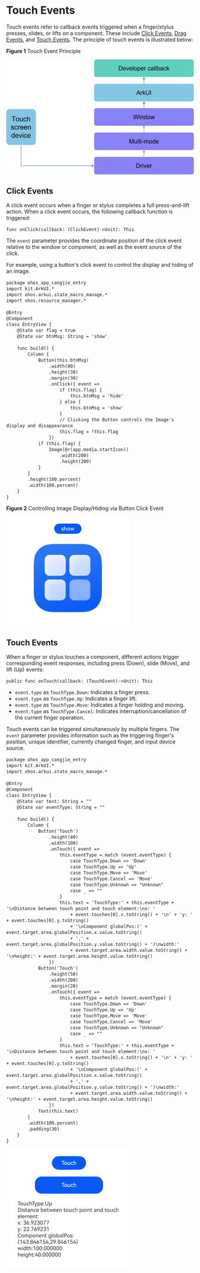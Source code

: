 # Touch Events

Touch events refer to callback events triggered when a finger/stylus presses, slides, or lifts on a component. These include [Click Events](#click-events), [Drag Events](./../../../API_Reference/source_en/arkui-cj/cj-universal-event-drag.md), and [Touch Events](#touch-events). The principle of touch events is illustrated below:

**Figure 1** Touch Event Principle  

![touchEvent](./figures/touchEvent.png)

## Click Events

A click event occurs when a finger or stylus completes a full press-and-lift action. When a click event occurs, the following callback function is triggered:

```cangjie
func onClick(callback: (ClickEvent)->Unit): This
```

The `event` parameter provides the coordinate position of the click event relative to the window or component, as well as the event source of the click.

For example, using a button's click event to control the display and hiding of an image.

<!-- run -->

```cangjie
package ohos_app_cangjie_entry
import kit.ArkUI.*
import ohos.arkui.state_macro_manage.*
import ohos.resource_manager.*

@Entry
@Component
class EntryView {
    @State var flag = true
    @State var btnMsg: String = 'show'

    func build() {
        Column {
            Button(this.btnMsg)
                .width(80)
                .height(30)
                .margin(30)
                .onClick({ event =>
                    if (this.flag) {
                        this.btnMsg = 'hide'
                    } else {
                        this.btnMsg = 'show'
                    }
                    // Clicking the Button controls the Image's display and disappearance
                    this.flag = !this.flag
                })
            if (this.flag) {
                Image(@r(app.media.startIcon))
                    .width(200)
                    .height(200)
            }
        }
        .height(100.percent)
        .width(100.percent)
    }
}
```

**Figure 2** Controlling Image Display/Hiding via Button Click Event  

![ClickEventControl.gif](./figures/ClickEventControl.gif)

## Touch Events

When a finger or stylus touches a component, different actions trigger corresponding event responses, including press (Down), slide (Move), and lift (Up) events:

```cangjie
public func onTouch(callback: (TouchEvent)->Unit): This
```

- `event.type` as `TouchType.Down`: Indicates a finger press.
- `event.type` as `TouchType.Up`: Indicates a finger lift.
- `event.type` as `TouchType.Move`: Indicates a finger holding and moving.
- `event.type` as `TouchType.Cancel`: Indicates interruption/cancellation of the current finger operation.

Touch events can be triggered simultaneously by multiple fingers. The `event` parameter provides information such as the triggering finger's position, unique identifier, currently changed finger, and input device source.

<!-- run -->

```cangjie
package ohos_app_cangjie_entry
import kit.ArkUI.*
import ohos.arkui.state_macro_manage.*

@Entry
@Component
class EntryView {
    @State var text: String = ""
    @State var eventType: String = ""

    func build() {
        Column {
            Button('Touch')
                .height(40)
                .width(100)
                .onTouch({ event =>
                    this.eventType = match (event.eventType) {
                        case TouchType.Down => 'Down'
                        case TouchType.Up => 'Up'
                        case TouchType.Move => 'Move'
                        case TouchType.Cancel => 'Move'
                        case TouchType.Unknown => "Unknown"
                        case _ => ""
                    }
                    this.text = 'TouchType:' + this.eventType + '\nDistance between touch point and touch element:\nx: '
                        + event.touches[0].x.toString() + '\n' + 'y: ' + event.touches[0].y.toString()
                        + '\nComponent globalPos:(' + event.target.area.globalPosition.x.value.toString()
                        + ',' + event.target.area.globalPosition.y.value.toString() + ')\nwidth:'
                        + event.target.area.width.value.toString() + '\nheight:' + event.target.area.height.value.toString()
                })
            Button('Touch')
                .height(50)
                .width(200)
                .margin(20)
                .onTouch({ event =>
                    this.eventType = match (event.eventType) {
                        case TouchType.Down => 'Down'
                        case TouchType.Up => 'Up'
                        case TouchType.Move => 'Move'
                        case TouchType.Cancel => 'Move'
                        case TouchType.Unknown => "Unknown"
                        case _ => ""
                    }
                    this.text = 'TouchType:' + this.eventType + '\nDistance between touch point and touch element:\nx: '
                        + event.touches[0].x.toString() + '\n' + 'y: ' + event.touches[0].y.toString()
                        + '\nComponent globalPos:(' + event.target.area.globalPosition.x.value.toString()
                        + ',' + event.target.area.globalPosition.y.value.toString() + ')\nwidth:'
                        + event.target.area.width.value.toString() + '\nheight:' + event.target.area.height.value.toString()
                })
            Text(this.text)
        }
        .width(100.percent)
        .padding(30)
    }
}
```

![TouchEventControl](./figures/TouchEventControl.gif)